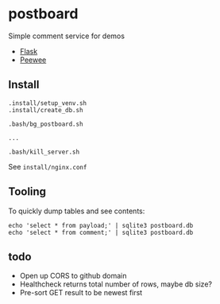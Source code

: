 # postboard
Simple comment service for demos

- [Flask](http://flask.pocoo.org/)
- [Peewee](http://docs.peewee-orm.com/en/latest/)

## Install
```
.install/setup_venv.sh
.install/create_db.sh

.bash/bg_postboard.sh

...

.bash/kill_server.sh
```

See `install/nginx.conf`

## Tooling

To quickly dump tables and see contents:
```
echo 'select * from payload;' | sqlite3 postboard.db
echo 'select * from comment;' | sqlite3 postboard.db
```

## todo
- Open up CORS to github domain
- Healthcheck returns total number of rows, maybe db size?
- Pre-sort GET result to be newest first
